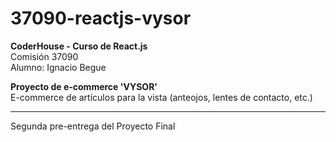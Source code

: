 # 37090-reactjs-vysor
<p><b>CoderHouse - Curso de React.js</b> <br>
Comisión 37090 <br>
Alumno: Ignacio Begue <br></p>

<p><b>Proyecto de e-commerce 'VYSOR'</b> <br>
E-commerce de artículos para la vista (anteojos, lentes de contacto, etc.)<br></p>
<hr>
<p>Segunda pre-entrega del Proyecto Final</p>
